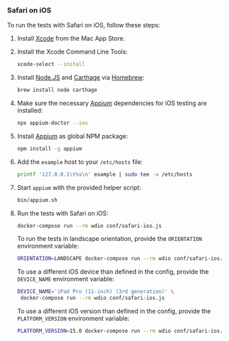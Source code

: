 ### Safari on iOS

To run the tests with Safari on iOS, follow these steps:

1. Install [Xcode](https://itunes.apple.com/us/app/xcode/id497799835) from the
   Mac App Store.

2. Install the Xcode Command Line Tools:

   ```sh
   xcode-select --install
   ```

3. Install [Node.JS](https://nodejs.org/) and
   [Carthage](https://github.com/Carthage/Carthage) via
   [Homebrew](https://brew.sh/):

   ```sh
   brew install node carthage
   ```

4. Make sure the necessary [Appium](https://appium.io/) dependencies for iOS
   testing are installed:

   ```sh
   npx appium-doctor --ios
   ```

5. Install [Appium](https://appium.io/) as global NPM package:

   ```sh
   npm install -g appium
   ```

6. Add the `example` host to your `/etc/hosts` file:

   ```sh
   printf '127.0.0.1\t%s\n' example | sudo tee -a /etc/hosts
   ```

7. Start `appium` with the provided helper script:

   ```sh
   bin/appium.sh
   ```

8. Run the tests with Safari on iOS:

   ```sh
   docker-compose run --rm wdio conf/safari-ios.js
   ```

   To run the tests in landscape orientation, provide the `ORIENTATION`
   environment variable:

   ```sh
   ORIENTATION=LANDSCAPE docker-compose run --rm wdio conf/safari-ios.js
   ```

   To use a different iOS device than defined in the config, provide the
   `DEVICE_NAME` environment variable:

   ```sh
   DEVICE_NAME='iPad Pro (11-inch) (3rd generation)' \
    docker-compose run --rm wdio conf/safari-ios.js
   ```

   To use a different iOS version than defined in the config, provide the
   `PLATFORM_VERSION` environment variable:

   ```sh
   PLATFORM_VERSION=15.0 docker-compose run --rm wdio conf/safari-ios.js
   ```
